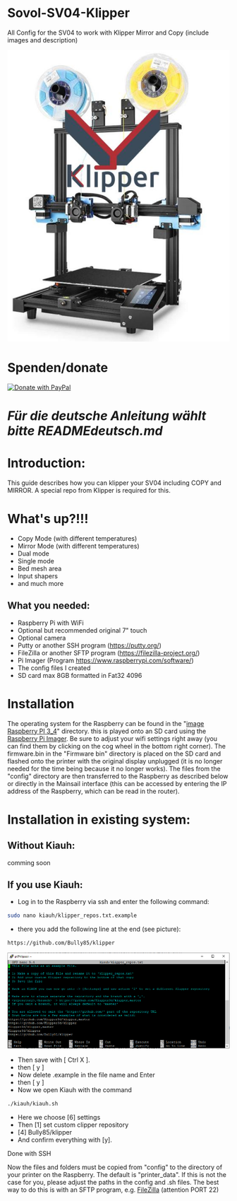 # Sovol-SV04-Klipper
All Config for the SV04 to work with Klipper Mirror and Copy (include images and description)

![KlipperSV04](docs/img/sv04klipper.png)

# Spenden/donate


[![Donate with PayPal](https://raw.githubusercontent.com/stefan-niedermann/paypal-donate-button/master/paypal-donate-button.png)](https://www.paypal.com/donate/?hosted_button_id=L85ULXXQKALP6)

# _Für die deutsche Anleitung wählt bitte READMEdeutsch.md_

# Introduction:

This guide describes how you can klipper your SV04 including COPY and MIRROR. A special repo from
Klipper is required for this.

# What's up?!!!

- Copy Mode (with different temperatures)
- Mirror Mode (with different temperatures)
- Dual mode
- Single mode
- Bed mesh area
- Input shapers
- and much more

## What you needed:

- Raspberry Pi with WiFi
- Optional but recommended original 7" touch
- Optional camera
- Putty or another SSH program (https://putty.org/)
- FileZilla or another SFTP program (https://filezilla-project.org/)
- Pi Imager (Program https://www.raspberrypi.com/software/)
- The config files I created
- SD card max 8GB formatted in Fat32 4096

# Installation

The operating system for the Raspberry can be found in the "[image Raspberry PI 3_4](https://drive.google.com/drive/folders/1rZepxzwUR5QTXRXcv5EBYin_gFiMcKVD)" directory. this is played onto an SD card using the [Raspberry Pi Imager](https://www.raspberrypi.com/software/). Be sure to adjust your wifi settings right away (you can find them by clicking on the cog wheel in the bottom right corner). The firmware.bin in the "Firmware bin" directory is placed on the SD card and flashed onto the printer with the original display unplugged (it is no longer needed for the time being because it no longer works). The files from the "config" directory are then transferred to the Raspberry as described below or directly in the Mainsail interface (this can be accessed by entering the IP address of the Raspberry, which can be read in the router).



# Installation in existing system:

## Without Kiauh:

comming soon

## If you use Kiauh:
- Log in to the Raspberry via ssh and enter the following command:
```sh
sudo nano kiauh/klipper_repos.txt.example
```

- there you add the following line at the end (see picture):
```sh
https://github.com/Bully85/klipper
```

![KiauhSV04](docs/img/klipper_repos.txt.PNG)

- Then save with [ Ctrl X ].
- then [ y ]
- Now delete .example in the file name and Enter
- then [ y ]
- Now we open Kiauh with the command
```sh
./kiauh/kiauh.sh
```
- Here we choose [6] settings
- Then [1] set custom clipper repository
- [4] Bully85/klipper
- And confirm everything with [y].

Done with SSH

Now the files and folders must be copied from "config" to the directory of your printer on the Raspberry. The default is "printer_data". If this is not the case for you, please adjust the paths in the config and .sh files.
The best way to do this is with an SFTP program, e.g. [FileZilla](https://filezilla-project.org/) (attention PORT 22)